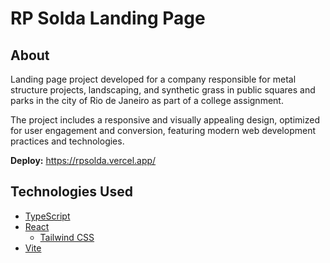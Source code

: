 # RP Solda Landing Page

## About
Landing page project developed for a company responsible for metal structure projects, landscaping, and synthetic grass in public squares and parks in the city of Rio de Janeiro as part of a college assignment. 

The project includes a responsive and visually appealing design, optimized for user engagement and conversion, featuring modern web development practices and technologies.

**Deploy:** https://rpsolda.vercel.app/

## Technologies Used
* [TypeScript](https://www.typescriptlang.org/)
* [React](https://reactjs.org/)
  * [Tailwind CSS](https://tailwindcss.com/)
* [Vite](https://vite.dev/)
